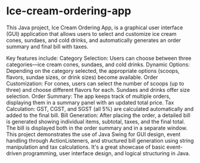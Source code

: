# Ice-cream-ordering-app
This Java project, Ice Cream Ordering App, is a graphical user interface (GUI) application that allows users to select and customize ice cream cones, sundaes, and cold drinks, and automatically generates an order summary and final bill with taxes.

Key features include:
Category Selection: Users can choose between three categories—ice cream cones, sundaes, and cold drinks.
Dynamic Options: Depending on the category selected, the appropriate options (scoops, flavors, sundae sizes, or drink sizes) become available.
Order Customization: For cones, users can select the number of scoops (up to three) and choose different flavors for each. Sundaes and drinks offer size selection.
Order Summary: The app keeps track of multiple orders, displaying them in a summary panel with an updated total price.
Tax Calculation: GST, CGST, and SGST (all 5%) are calculated automatically and added to the final bill.
Bill Generation: After placing the order, a detailed bill is generated showing individual items, subtotal, taxes, and the final total. The bill is displayed both in the order summary and in a separate window.
This project demonstrates the use of Java Swing for GUI design, event handling through ActionListeners, and structured bill generation using string manipulation and tax calculations. It's a great showcase of basic event-driven programming, user interface design, and logical structuring in Java.
